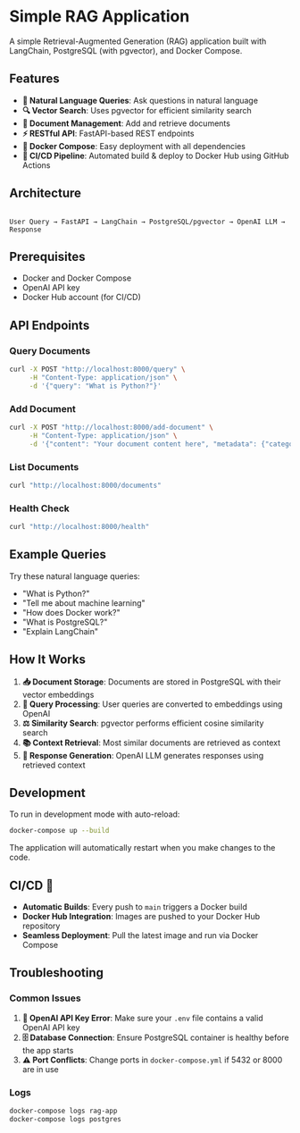 # Simple RAG Application

A simple Retrieval-Augmented Generation (RAG) application built with LangChain, PostgreSQL (with pgvector), and Docker Compose.

## Features

- **💬 Natural Language Queries**: Ask questions in natural language
- **🔍 Vector Search**: Uses pgvector for efficient similarity search
- **📄 Document Management**: Add and retrieve documents
- **⚡ RESTful API**: FastAPI-based REST endpoints
- **🐳 Docker Compose**: Easy deployment with all dependencies
- **🤖 CI/CD Pipeline**: Automated build & deploy to Docker Hub using GitHub Actions

## Architecture

```

User Query → FastAPI → LangChain → PostgreSQL/pgvector → OpenAI LLM → Response

````

## Prerequisites

- Docker and Docker Compose
- OpenAI API key
- Docker Hub account (for CI/CD)

## API Endpoints

### Query Documents
```bash
curl -X POST "http://localhost:8000/query" \
     -H "Content-Type: application/json" \
     -d '{"query": "What is Python?"}'
````

### Add Document

```bash
curl -X POST "http://localhost:8000/add-document" \
     -H "Content-Type: application/json" \
     -d '{"content": "Your document content here", "metadata": {"category": "example"}}'
```

### List Documents

```bash
curl "http://localhost:8000/documents"
```

### Health Check

```bash
curl "http://localhost:8000/health"
```

## Example Queries

Try these natural language queries:

* "What is Python?"
* "Tell me about machine learning"
* "How does Docker work?"
* "What is PostgreSQL?"
* "Explain LangChain"

## How It Works

1. **📥 Document Storage**: Documents are stored in PostgreSQL with their vector embeddings
2. **🔢 Query Processing**: User queries are converted to embeddings using OpenAI
3. **⚖️ Similarity Search**: pgvector performs efficient cosine similarity search
4. **📚 Context Retrieval**: Most similar documents are retrieved as context
5. **🧠 Response Generation**: OpenAI LLM generates responses using retrieved context

## Development

To run in development mode with auto-reload:

```bash
docker-compose up --build
```

The application will automatically restart when you make changes to the code.

## CI/CD 🚀

* **Automatic Builds**: Every push to `main` triggers a Docker build
* **Docker Hub Integration**: Images are pushed to your Docker Hub repository
* **Seamless Deployment**: Pull the latest image and run via Docker Compose

## Troubleshooting

### Common Issues

1. **🔑 OpenAI API Key Error**: Make sure your `.env` file contains a valid OpenAI API key
2. **🗄️ Database Connection**: Ensure PostgreSQL container is healthy before the app starts
3. **⚠️ Port Conflicts**: Change ports in `docker-compose.yml` if 5432 or 8000 are in use

### Logs

```bash
docker-compose logs rag-app
docker-compose logs postgres
```

